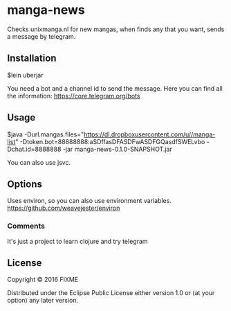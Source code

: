 # manga-news

Checks unixmanga.nl for new mangas, when finds any that you want, sends a message by telegram.

## Installation

$lein uberjar

You need a bot and a channel id to send the message. 
Here you can find all the information: https://core.telegram.org/bots

## Usage

$java -Durl.mangas.files="https://dl.dropboxusercontent.com/u//manga-list" -Dtoken.bot=88888888:aSDffasDFASDFwASDFGQasdfSWELvbo -Dchat.id=8888888  -jar manga-news-0.1.0-SNAPSHOT.jar

You can also use jsvc.

## Options

Uses environ, so you can also use environment variables.
https://github.com/weavejester/environ

### Comments
It's just a project to learn clojure and try telegram
## License

Copyright © 2016 FIXME

Distributed under the Eclipse Public License either version 1.0 or (at
your option) any later version.
